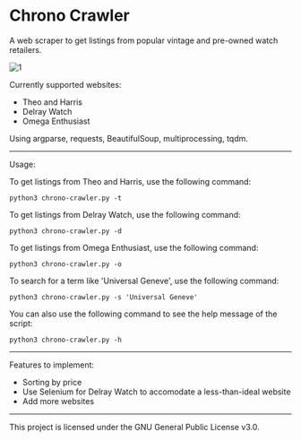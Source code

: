 # Chrono Crawler

A web scraper to get listings from popular vintage and pre-owned watch retailers.

![1](https://user-images.githubusercontent.com/85356197/212807279-354e0bec-8cd4-4609-823c-896772a4a365.png)

Currently supported websites:
- Theo and Harris
- Delray Watch
- Omega Enthusiast

Using argparse, requests, BeautifulSoup, multiprocessing, tqdm.

***

Usage:

To get listings from Theo and Harris, use the following command:

```python3 chrono-crawler.py -t```

To get listings from Delray Watch, use the following command:

```python3 chrono-crawler.py -d```

To get listings from Omega Enthusiast, use the following command:

```python3 chrono-crawler.py -o```

To search for a term like 'Universal Geneve', use the following command:

```python3 chrono-crawler.py -s 'Universal Geneve'```

You can also use the following command to see the help message of the script:

```python3 chrono-crawler.py -h```

***

Features to implement:
- Sorting by price
- Use Selenium for Delray Watch to accomodate a less-than-ideal website
- Add more websites

***

This project is licensed under the GNU General Public License v3.0.
